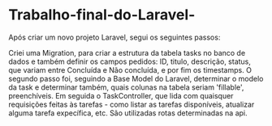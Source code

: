 # Trabalho-final-do-Laravel- 
Após criar um novo projeto Laravel, segui os seguintes passos:

Criei uma Migration, para criar a estrutura da tabela tasks no banco de dados e também definir os campos pedidos: ID, titulo, descrição, status, que variam entre Concluída e Não concluída, e por fim os timestamps.
O segundo passo foi, seguindo a Base Model do Laravel, determinar o modelo da task e determinar também, quais colunas na tabela seriam 'fillable', preenchíveis.
Em seguida o TaskController, que lida com quaisquer requisições feitas às tarefas - como listar as tarefas disponíveis, atualizar alguma tarefa expecífica, etc. São utilizadas rotas determinadas na api.
